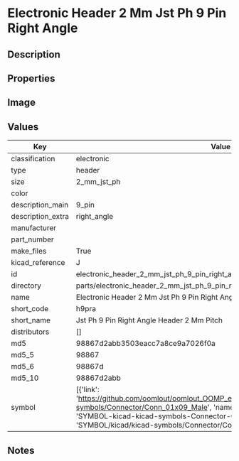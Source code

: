 # Electronic Header 2 Mm Jst Ph 9 Pin Right Angle

## Description

## Properties


## Image


## Values

| Key | Value |
| --- | --- |
| classification | electronic |
| type | header |
| size | 2_mm_jst_ph |
| color |  |
| description_main | 9_pin |
| description_extra | right_angle |
| manufacturer |  |
| part_number |  |
| make_files | True |
| kicad_reference | J |
| id | electronic_header_2_mm_jst_ph_9_pin_right_angle |
| directory | parts/electronic_header_2_mm_jst_ph_9_pin_right_angle |
| name | Electronic Header 2 Mm Jst Ph 9 Pin Right Angle |
| short_code | h9pra |
| short_name | Jst Ph 9 Pin Right Angle Header 2 Mm Pitch |
| distributors | [] |
| md5 | 98867d2abb3503eacc7a8ce9a7026f0a |
| md5_5 | 98867 |
| md5_6 | 98867d |
| md5_10 | 98867d2abb |
| symbol | [{'link': 'https://github.com/oomlout/oomlout_OOMP_eda_V2/tree/main/SYMBOL/kicad/kicad-symbols/Connector/Conn_01x09_Male', 'name': 'Connector : Conn_01x09_Male', 'id': 'SYMBOL-kicad-kicad-symbols-Connector-Conn_01x09_Male', 'directory': 'SYMBOL/kicad/kicad-symbols/Connector/Conn_01x09_Male/'}] |

## Notes

